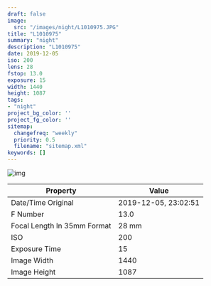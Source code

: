 ```yaml
---
draft: false
image:
  src: "/images/night/L1010975.JPG"
title: "L1010975"
summary: "night"
description: "L1010975"
date: 2019-12-05
iso: 200
lens: 28
fstop: 13.0
exposure: 15
width: 1440
height: 1087
tags:
- "night"
project_bg_color: ''
project_fg_color: ''
sitemap:
  changefreq: "weekly"
  priority: 0.5
  filename: "sitemap.xml"
keywords: []
---
```


![img](/images/night/L1010975.JPG)


Property | Value
---------|------
Date/Time Original              | 2019-12-05, 23:02:51
F Number                        | 13.0
Focal Length In 35mm Format     | 28 mm
ISO                             | 200
Exposure Time                   | 15
Image Width                     | 1440
Image Height                    | 1087
